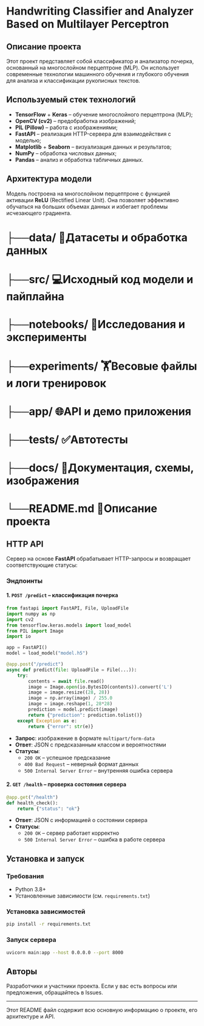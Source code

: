 
# Handwriting Classifier and Analyzer Based on Multilayer Perceptron

## Описание проекта
Этот проект представляет собой классификатор и анализатор почерка, основанный на многослойном перцептроне (MLP). Он использует современные технологии машинного обучения и глубокого обучения для анализа и классификации рукописных текстов.

## Используемый стек технологий
- **TensorFlow** + **Keras** – обучение многослойного перцептрона (MLP);
- **OpenCV (cv2)** – предобработка изображений;
- **PIL (Pillow)** – работа с изображениями;
- **FastAPI** – реализация HTTP-сервера для взаимодействия с моделью;
- **Matplotlib** + **Seaborn** – визуализация данных и результатов;
- **NumPy** – обработка числовых данных;
- **Pandas** – анализ и обработка табличных данных.

## Архитектура модели
Модель построена на многослойном перцептроне с функцией активации **ReLU** (Rectified Linear Unit). Она позволяет эффективно обучаться на больших объемах данных и избегает проблемы исчезающего градиента.


# ├──data/              📂Датасеты и обработка данных
# ├──src/               💻Исходный код модели и пайплайна
# ├──notebooks/         📓Исследования и эксперименты
# ├──experiments/       🏋️Весовые файлы и логи тренировок
# ├──app/               🌐API и демо приложения
# ├──tests/             ✅Автотесты
# ├──docs/              📄Документация, схемы, изображения
# └──README.md          📝Описание проекта


## HTTP API
Сервер на основе **FastAPI** обрабатывает HTTP-запросы и возвращает соответствующие статусы:

### Эндпоинты
#### 1. `POST /predict` – классификация почерка
```python
from fastapi import FastAPI, File, UploadFile
import numpy as np
import cv2
from tensorflow.keras.models import load_model
from PIL import Image
import io

app = FastAPI()
model = load_model("model.h5")

@app.post("/predict")
async def predict(file: UploadFile = File(...)):
    try:
        contents = await file.read()
        image = Image.open(io.BytesIO(contents)).convert('L')
        image = image.resize((28, 28))
        image = np.array(image) / 255.0
        image = image.reshape(1, 28*28)
        prediction = model.predict(image)
        return {"prediction": prediction.tolist()}
    except Exception as e:
        return {"error": str(e)}
```
- **Запрос**: изображение в формате `multipart/form-data`
- **Ответ**: JSON с предсказанным классом и вероятностями
- **Статусы**:
  - `200 OK` – успешное предсказание
  - `400 Bad Request` – неверный формат данных
  - `500 Internal Server Error` – внутренняя ошибка сервера

#### 2. `GET /health` – проверка состояния сервера
```python
@app.get("/health")
def health_check():
    return {"status": "ok"}
```
- **Ответ**: JSON с информацией о состоянии сервера
- **Статусы**:
  - `200 OK` – сервер работает корректно
  - `500 Internal Server Error` – ошибка в работе сервера

## Установка и запуск
### Требования
- Python 3.8+
- Установленные зависимости (см. `requirements.txt`)

### Установка зависимостей
```sh
pip install -r requirements.txt
```

### Запуск сервера
```sh
uvicorn main:app --host 0.0.0.0 --port 8000
```

## Авторы
Разработчики и участники проекта. Если у вас есть вопросы или предложения, обращайтесь в Issues.

---
Этот README файл содержит всю основную информацию о проекте, его архитектуре и API.

